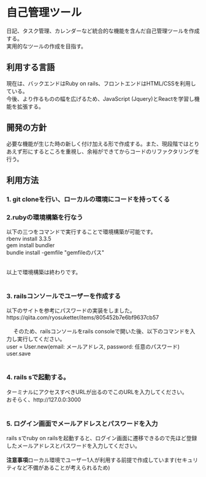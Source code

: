 <h1>自己管理ツール</h1>
<div>
  日記、タスク管理、カレンダーなど統合的な機能を含んだ自己管理ツールを作成する。<br>
  実用的なツールの作成を目指す。<br>
</div>
<div>
  <h2>利用する言語</h2>
  現在は、バックエンドはRuby on rails、フロントエンドはHTML/CSSを利用している。<br>
  今後、より作るものの幅を広げるため、JavaScript (Jquery)とReactを学習し機能を拡張する。
</div>

<div>
  <h2>開発の方針</h2>
  必要な機能が生じた時の新しく付け加える形で作成する。また、現段階ではとりあえず形にするところを重視し、余裕ができてからコードのリファクタリングを行う。
</div>

<div>
  <h2>利用方法</h2>
  <h3>1. git cloneを行い、ローカルの環境にコードを持ってくる</h3>
  <h3>2.rubyの環境構築を行なう</h3>
  以下の三つをコマンドで実行することで環境構築が可能です。<br>
  rbenv install 3.3.5<br>
  gem install bundler<br>
  bundle install -gemfile "gemfileのパス"<br><br>

  以上で環境構築は終わりです。<br><br>
  
  <h3>3. railsコンソールでユーザーを作成する</h3>
  以下のサイトを参考にパスワードの実装をしました。<br>
  https://qiita.com/ryosuketter/items/805452b7e6bf9637cb57<br><br>
　
そのため、railsコンソールをrails consoleで開いた後、以下のコマンドを入力し実行してください。<br>
user = User.new(email: メールアドレス, password: 任意のパスワード)<br>
user.save<br><br>

<h3>4. rails sで起動する。</h3>
ターミナルにアクセスすべきURLが出るのでこのURLを入力してください。<br>
おそらく、http://127.0.0:3000<br><br>

<h3>5. ログイン画面でメールアドレスとパスワードを入力</h3>
rails sでruby on railsを起動すると、ログイン画面に遷移できるので先ほど登録したメールアドレスとパスワードを入力してください。<br><br>

</div>
<b>注意事項</b>ローカル環境でユーザー1人が利用する前提で作成しています(セキュリティなど不備があることが考えられるため)
